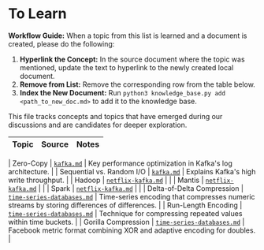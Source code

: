 # To Learn

**Workflow Guide:** When a topic from this list is learned and a document is created, please do the following:
1.  **Hyperlink the Concept:** In the source document where the topic was mentioned, update the text to hyperlink to the newly created local document.
2.  **Remove from List:** Remove the corresponding row from the table below.
3.  **Index the New Document:** Run `python3 knowledge_base.py add <path_to_new_doc.md>` to add it to the knowledge base.

This file tracks concepts and topics that have emerged during our discussions and are candidates for deeper exploration.

| Topic | Source | Notes |
| :--- | :--- | :--- |

| Zero-Copy | [`kafka.md`](./products/kafka.md) | Key performance optimization in Kafka's log architecture. |
| Sequential vs. Random I/O | [`kafka.md`](./products/kafka.md) | Explains Kafka's high write throughput. |
| Hadoop | [`netflix-kafka.md`](./case-studies/netflix-kafka.md) | |
| Mantis | [`netflix-kafka.md`](./case-studies/netflix-kafka.md) | |
| Spark | [`netflix-kafka.md`](./case-studies/netflix-kafka.md) | |
| Delta-of-Delta Compression | [`time-series-databases.md`](./concepts/databases/time-series-databases.md) | Time-series encoding that compresses numeric streams by storing differences of differences. |
| Run-Length Encoding | [`time-series-databases.md`](./concepts/databases/time-series-databases.md) | Technique for compressing repeated values within time buckets. |
| Gorilla Compression | [`time-series-databases.md`](./concepts/databases/time-series-databases.md) | Facebook metric format combining XOR and adaptive encoding for doubles. |
